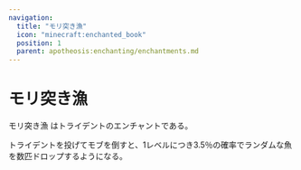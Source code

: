 ```yaml
---
navigation:
  title: "モリ突き漁"
  icon: "minecraft:enchanted_book"
  position: 1
  parent: apotheosis:enchanting/enchantments.md
---
```


# モリ突き漁

<Color id="blue">モリ突き漁</Color> はトライデントのエンチャントである。

トライデントを投げてモブを倒すと、1レベルにつき3.5％の確率でランダムな魚を数匹ドロップするようになる。

